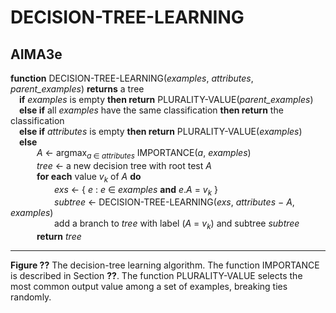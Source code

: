 # DECISION-TREE-LEARNING

## AIMA3e
__function__ DECISION-TREE-LEARNING(_examples_, _attributes_, _parent\_examples_) __returns__ a tree  
&emsp;__if__ _examples_ is empty __then return__ PLURALITY\-VALUE(_parent\_examples_)  
&emsp;__else if__ all _examples_ have the same classification __then return__ the classification  
&emsp;__else if__ _attributes_ is empty __then return__ PLURALITY\-VALUE(_examples_)  
&emsp;__else__  
&emsp;&emsp;&emsp;_A_ &larr; argmax<sub>_a_ &isin; _attributes_</sub> IMPORTANCE(_a_, _examples_)  
&emsp;&emsp;&emsp;_tree_ &larr; a new decision tree with root test _A_  
&emsp;&emsp;&emsp;__for each__ value _v<sub>k</sub>_ of _A_ __do__  
&emsp;&emsp;&emsp;&emsp;&emsp;_exs_ &larr; \{ _e_ : _e_ &isin; _examples_ __and__ _e_._A_ = _v<sub>k</sub>_ \}  
&emsp;&emsp;&emsp;&emsp;&emsp;_subtree_ &larr; DECISION-TREE-LEARNING(_exs_, _attributes_ &minus; _A_, _examples_)  
&emsp;&emsp;&emsp;&emsp;&emsp;add a branch to _tree_ with label \(_A_ = _v<sub>k</sub>_\) and subtree _subtree_  
&emsp;&emsp;&emsp;__return__ _tree_  

---
__Figure ??__ The decision\-tree learning algorithm. The function  IMPORTANCE is described in Section __??__. The function PLURALITY\-VALUE selects the most common output value among a set of examples, breaking ties randomly.
